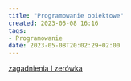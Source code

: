 ```yaml
---
title: "Programowanie obiektowe"
created: 2023-05-08 16:16
tags:
- Programowanie
date: 2023-05-08T20:02:29+02:00
---
```


[zagadnienia I zerówka](II%20Semestr/JPO/zagadnienia%20I%20zerówka.md)
